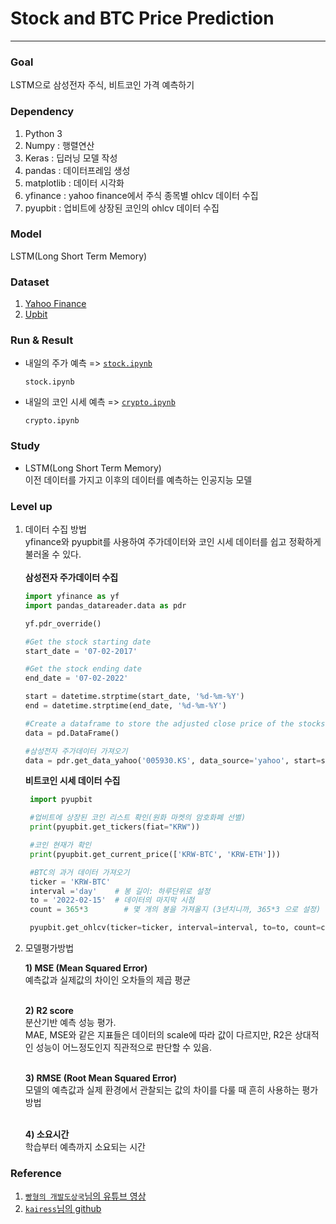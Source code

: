 # Stock and BTC Price Prediction

---
### Goal
LSTM으로 삼성전자 주식, 비트코인 가격 예측하기

### Dependency
1. Python 3
2. Numpy : 행렬연산
3. Keras :  딥러닝 모델 작성
4. pandas : 데이터프레임 생성
5. matplotlib : 데이터 시각화
6. yfinance : yahoo finance에서 주식 종목별 ohlcv 데이터 수집
7. pyupbit : 업비트에 상장된 코인의 ohlcv 데이터 수집

### Model
LSTM(Long Short Term Memory)  

### Dataset
1. [Yahoo Finance](https://finance.yahoo.com/)
2. [Upbit](https://upbit.com/home)

### Run & Result
- 내일의 주가 예측  => [`stock.ipynb`](https://github.com/koalalovepabro/KaggleStudy/blob/master/TP_05_Stock%20Price%20and%20BTC%20Predictioin/stock.ipynb)
    ```
    stock.ipynb
    ```
- 내일의 코인 시세 예측 => [`crypto.ipynb`](https://github.com/koalalovepabro/KaggleStudy/blob/master/TP_05_Stock%20Price%20and%20BTC%20Predictioin/crypto.ipynb)
    ```
    crypto.ipynb
    ```

### Study
- LSTM(Long Short Term Memory)  
   이전 데이터를 가지고 이후의 데이터를 예측하는 인공지능 모델

### Level up
1. 데이터 수집 방법  
  yfinance와 pyupbit를 사용하여 주가데이터와 코인 시세 데이터를 쉽고 정확하게 불러올 수 있다.<br>  
   **삼성전자 주가데이터 수집**
   ```python
   import yfinance as yf
   import pandas_datareader.data as pdr

   yf.pdr_override()

   #Get the stock starting date
   start_date = '07-02-2017'

   #Get the stock ending date
   end_date = '07-02-2022'
   
   start = datetime.strptime(start_date, '%d-%m-%Y')
   end = datetime.strptime(end_date, '%d-%m-%Y')
   
   #Create a dataframe to store the adjusted close price of the stocks
   data = pd.DataFrame()
   
   #삼성전자 주가데이터 가져오기
   data = pdr.get_data_yahoo('005930.KS', data_source='yahoo', start=start, end=end)   
   ```
   
   **비트코인 시세 데이터 수집**
   ```python
    import pyupbit
   
    #업비트에 상장된 코인 리스트 확인(원화 마켓의 암호화폐 선별)
    print(pyupbit.get_tickers(fiat="KRW"))
   
    #코인 현재가 확인
    print(pyupbit.get_current_price(['KRW-BTC', 'KRW-ETH']))
   
    #BTC의 과거 데이터 가져오기
    ticker = 'KRW-BTC'
    interval ='day'    # 봉 길이: 하루단위로 설정
    to = '2022-02-15'  # 데이터의 마지막 시점
    count = 365*3        # 몇 개의 봉을 가져올지 (3년치니까, 365*3 으로 설정)

    pyupbit.get_ohlcv(ticker=ticker, interval=interval, to=to, count=count)
   ```

2. 모델평가방법

    **1) MSE (Mean Squared Error)**  
    예측값과 실제값의 차이인 오차들의 제곱 평균<br><br>
    
    **2) R2 score**  
    분산기반 예측 성능 평가.  
    MAE, MSE와 같은 지표들은 데이터의 scale에 따라 값이 다르지만, R2은 상대적인 성능이 어느정도인지 직관적으로 판단할 수 있음.<br><br>

    **3) RMSE (Root Mean Squared Error)**  
    모델의 예측값과 실제 환경에서 관찰되는 값의 차이를 다룰 때 흔히 사용하는 평가방법<br><br>
    
    **4) 소요시간**  
    학습부터 예측까지 소요되는 시간
### Reference
1. [`빵형의 개발도상국`님의 유튜브 영상](https://www.youtube.com/watch?v=sG_WeGbZ9A4&t=35s)
2. [`kairess`님의 github](https://github.com/kairess/stock_crypto_price_prediction.git)

